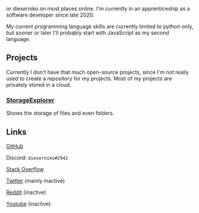 or dieserniko on most places online. 
I'm currently in an apprenticeship as a software developer since late 2020.

My current programming language skills are currently limited to python only, but sooner or later I'll probably start with JavaScript as my second language.

## Projects
Currently I don't have that much open-source projects, since I'm not really used to create a repository for my projects.
Most of my projects are privately stored in a cloud.

### [StorageExplorer](https://github.com/dieser-niko/StorageExplorer)
Shows the storage of files and even folders.

## Links
[GitHub](https://github.com/dieser-niko)

Discord: `dieserniko#2942`

[Stack Overflow](https://stackoverflow.com/users/15580216/dieserniko)

[Twitter](https://twitter.com/dieser_niko) (mainly inactive)

[Reddit](https://reddit.com/u/NikoHD203) (inactive)

[Youtube](https://youtube.com/channel/UCvUkk9NjKTNtuTorkba7thw) (inactive)

